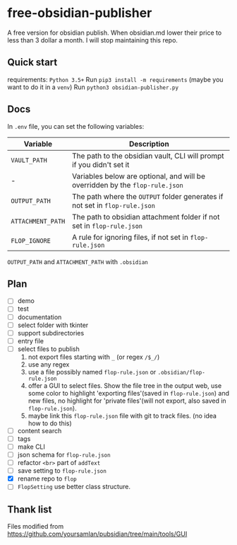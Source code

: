 # free-obsidian-publisher

A free version for obsidian publish. When obsidian.md lower their price to less than 3 dollar a month. I will stop maintaining this repo.

## Quick start

requirements: `Python 3.5+`
Run `pip3 install -m requirements` (maybe you want to do it in a `venv`)
Run `python3 obsidian-publisher.py`

## Docs

In `.env` file, you can set the following variables:

| Variable          | Description                                                                  |
| ----------------- | ---------------------------------------------------------------------------- |
| `VAULT_PATH`      | The path to the obsidian vault, CLI will prompt if you didn't set it         |
| -                 | Variables below are optional, and will be overridden by the `flop-rule.json` |
| `OUTPUT_PATH`     | The path where the `OUTPUT` folder generates if not set in `flop-rule.json`  |
| `ATTACHMENT_PATH` | The path to obsidian attachment folder if not set in `flop-rule.json`        |
| `FLOP_IGNORE`     | A rule for ignoring files, if not set in `flop-rule.json`                    |

`OUTPUT_PATH` and `ATTACHMENT_PATH` with `.obsidian`

## Plan

- [ ] demo
- [ ] test
- [ ] documentation
- [ ] select folder with tkinter
- [ ] support subdirectories
- [ ] entry file
- [ ] select files to publish
  1. not export files starting with `_` (or regex `/$_/`)
  2. use any regex
  3. use a file possibly named `flop-rule.json` or `.obsidian/flop-rule.json`
  4. offer a GUI to select files. Show the file tree in the output web, use some color to highlight 'exporting files'(saved in `flop-rule.json`) and new files, no highlight for 'private files'(will not export, also saved in `flop-rule.json`).
  5. maybe link this `flop-rule.json` file with git to track files. (no idea how to do this)
- [ ] content search
- [ ] tags
- [ ] make CLI
- [ ] json schema for `flop-rule.json`
- [ ] refactor `<br>` part of `addText`
- [ ] save setting to `flop-rule.json`
- [x] rename repo to `flop`
- [ ] `FlopSetting` use better class structure.

## Thank list

Files modified from https://github.com/yoursamlan/pubsidian/tree/main/tools/GUI
